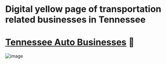 # Digital yellow page of transportation related businesses in Tennessee 

# [Tennessee Auto Businesses](https://leoncensh-tn.hf.space) 🚛

![image](https://github.com/user-attachments/assets/9f463346-d5c2-4c92-b274-c1e23154ba87)

